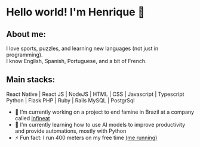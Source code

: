 # Hello world! I'm Henrique 👋
## About me:
I love sports, puzzles, and learning new languages (not just in programming).  
I know English, Spanish, Portuguese, and a bit of French.


## Main stacks:
React Native | React JS | NodeJS | HTML | CSS | Javascript | Typescript
Python | Flask
PHP | Ruby | Rails
MySQL | PostgrSql 

- 🔭 I’m currently working on a project to end famine in Brazil at a company called [Infineat](https://www.infineat.com.br/)
- 🌱 I’m currently learning how to use AI models to improve productivity and provide automations, mostly with Python
- ⚡ Fun fact: I run 400 meters on my free time [(me running)](https://youtu.be/eu_RAqP0iXQ?si=cNkBbvA0BNOUZGpq)



<!--
**henriqueTsugiyama/henriqueTsugiyama** is a ✨ _special_ ✨ repository because its `README.md` (this file) appears on your GitHub profile.

Here are some ideas to get you started:

- 🔭 I’m currently working on ...
- 🌱 I’m currently learning ...
- 👯 I’m looking to collaborate on ...
- 🤔 I’m looking for help with ...
- 💬 Ask me about ...
- 📫 How to reach me: ...
- 😄 Pronouns: ...
- ⚡ Fun fact: ...
-->
